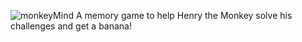 ![monkeyMind](https://ahuber.dev/images/monkeyMind.png)
A memory game to help Henry the Monkey solve his challenges and get a banana!
